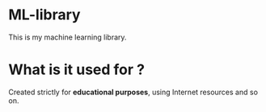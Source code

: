 # ML-library

This is my machine learning library. 

<h1> What is it used for ? </h1>

Created strictly for **educational purposes**, using Internet resources and so on.
